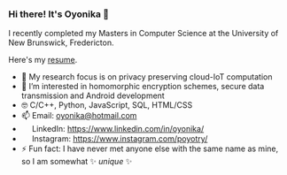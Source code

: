 ### Hi there! It's Oyonika 👋

I recently completed my Masters in Computer Science at the University of New Brunswick, Fredericton. 

Here's my <a href='https://github.com/oyonika/resume/blob/main/OyonikaSamazder,SoftwareEngineer.pdf'>resume</a>.

- 🔭 My research focus is on privacy preserving cloud-IoT computation
-  🌱 I’m interested in homomorphic encryption schemes, secure data transmission and Android development
- 🤓 C/C++, Python, JavaScript, SQL, HTML/CSS
- 📫 Email: <a href='mailto:oyonika@hotmail.com'>oyonika@hotmail.com</a>
- <img src="https://cdn-icons-png.flaticon.com/512/174/174857.png" width="15"/> LinkedIn: <a href='https://www.linkedin.com/in/oyonika/'>https://www.linkedin.com/in/oyonika/</a>
- <img src="https://upload.wikimedia.org/wikipedia/commons/thumb/a/a5/Instagram_icon.png/2048px-Instagram_icon.png" width="15"/> Instagram: <a href='https://www.instagram.com/poyotry/'>https://www.instagram.com/poyotry/</a>
- ⚡ Fun fact: I have never met anyone else with the same name as mine, so I am somewhat ✨ _unique_ ✨

